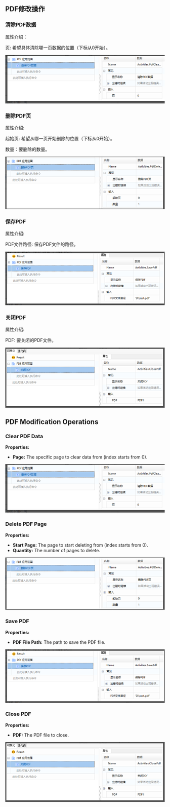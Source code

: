 ## PDF修改操作

### 清除PDF数据<span id ="清除pdf数据"></span>

属性介绍：

页: 希望具体清除哪一页数据的位置（下标从0开始）。

![image-20220509164635754](Rework.assets/image-20220509164635754.png)

### 删除PDF页<span id ="删除pdf页"></span>

属性介绍:

起始页: 希望从哪一页开始删除的位置（下标从0开始）。

数量：要删除的数量。

![image-20220509164704217](Rework.assets/image-20220509164704217.png)

### 保存PDF<span id ="保存pdf"></span>

属性介绍:

PDF文件路径: 保存PDF文件的路径。

![image-20220509164727715](Rework.assets/image-20220509164727715.png)

### 关闭PDF<span id ="关闭pdf"></span>

属性介绍:

PDF: 要关闭的PDF文件。

![image-20220509164742393](Rework.assets/image-20220509164742393.png)

## PDF Modification Operations

### Clear PDF Data<span id="clear-pdf-data"></span>

**Properties:**

- **Page:** The specific page to clear data from (index starts from 0).

![image-20220509164635754](Rework.assets/image-20220509164635754.png)

### Delete PDF Page<span id="delete-pdf-page"></span>

**Properties:**

- **Start Page:** The page to start deleting from (index starts from 0).
- **Quantity:** The number of pages to delete.

![image-20220509164704217](Rework.assets/image-20220509164704217.png)

### Save PDF<span id="save-pdf"></span>

**Properties:**

- **PDF File Path:** The path to save the PDF file.

![image-20220509164727715](Rework.assets/image-20220509164727715.png)

### Close PDF<span id="close-pdf"></span>

**Properties:**

- **PDF:** The PDF file to close.

![image-20220509164742393](Rework.assets/image-20220509164742393.png)

